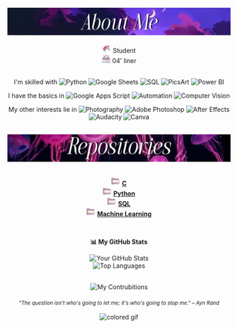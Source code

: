 
<div align="center">

<!---img src="images/lights_body.png" width="300" height="450" align="right" /----> 
<br/>
<img src="images/aboutme_static.jpg" width="650" />
<br>
</br>
 <img src="images/unicorn.gif" alt="." width="20" height="20"/> Student  <br>
 <img src="images/cake.gif" alt="."  width="20" height="20"/> 04' liner  <br> <br>

   I'm skilled with
  ![Python](https://img.shields.io/badge/Python-461d3a?style=plastic&logo=python&logoColor=white)
  ![Google Sheets](https://img.shields.io/badge/Google_Sheets-502a50?style=plastic&logo=googlesheets&logoColor=white)
  ![SQL](https://img.shields.io/badge/SQL-7E2A53?style=plastic&logo=MySQL&logoColor=white)
  ![PicsArt](https://img.shields.io/badge/PicsArt-4B1535?style=plastic&logo=picsart&logoColor=white)
  ![Power BI](https://img.shields.io/badge/Power%20BI-7E2A53?style=plastic&logo=powerbi&logoColor=black) 
  <br>

   I have the basics in
  ![Google Apps Script](https://img.shields.io/badge/Google%20Apps%20Script-461D3A?style=plastic&logo=google-apps-script&logoColor=white)
  ![Automation](https://img.shields.io/badge/Automation-3A345B?style=plastic&logo=appveyor&logoColor=white)
  ![Computer Vision](https://img.shields.io/badge/Computer%20Vision-502a50?style=plastic&logo=openai&logoColor=white)
  <br>

   My other interests lie in
  ![Photography](https://img.shields.io/badge/Photography-BA71A2?style=plastic&logo=camera&logoColor=white)
  ![Adobe Photoshop](https://img.shields.io/badge/Adobe%20Photoshop-3A345B?style=plastic&logo=adobe-photoshop&logoColor=white)
  ![After Effects](https://img.shields.io/badge/After%20Effects-D183A9?style=plastic&logo=After%20Effects&logoColor=white)
  ![Audacity](https://img.shields.io/badge/Audacity-71557A?style=plastic&logo=audacity&logoColor=white)
  ![Canva](https://img.shields.io/badge/Canva-502a50?style=plastic&logo=canva&logoColor=white)
  <br>

<br> 
<img src="images/repo_static.jpg" width="650" />
<br/>
<br/>

<div align="center">

 <img src="images/rep_folder.gif" alt="." width="20" height="20"/> [**C**](https://github.com/ShravyaMalogi/C)  
 <img src="images/rep_folder.gif" alt="." width="20" height="20"/> [**Python**](https://github.com/ShravyaMalogi/Python-practice)  
 <img src="images/rep_folder.gif" alt="." width="20" height="20"/> [**SQL**](https://github.com/ShravyaMalogi/hackerrank-solutions-sql)  
 <img src="images/rep_folder.gif" alt="." width="20" height="20"/> [**Machine Learning**](https://github.com/ShravyaMalogi/Machine_Learning) 
</div>

<br/>

<div align="center">
 
 **📊 My GitHub Stats**
  
<picture>
  <source media="(prefers-color-scheme: dark)" srcset="https://github-readme-stats.vercel.app/api?username=ShravyaMalogi&show_icons=true&theme=tokyonight">
  <source media="(prefers-color-scheme: light)" srcset="https://github-readme-stats.vercel.app/api?username=ShravyaMalogi&show_icons=true&theme=solarized-light">
  <img src="https://github-readme-stats.vercel.app/api?username=yourusername&show_icons=true&theme=light" alt="Your GitHub Stats">
</picture>
<br>
<picture>
  <source media="(prefers-color-scheme: dark)" srcset="https://github-readme-stats.vercel.app/api/top-langs/?username=ShravyaMalogi&layout=compact&theme=radical">
  <source media="(prefers-color-scheme: light)" srcset="https://github-readme-stats.vercel.app/api/top-langs/?username=ShravyaMalogi&layout=compact&theme=solarized-light">
  <img src="https://github-readme-stats.vercel.app/api/top-langs/?username=yourusername&layout=compact&theme=light" alt="Top Languages">
</picture>
</div>

<br/>

![My Contrubitions](https://raw.githubusercontent.com/ShravyaMalogi/Snake-in-Contribution-Grid/output/github-contribution-grid-snake.svg)

<sub>  *"The question isn't who's going to let me; it's who's going to stop me." – Ayn Rand* </sub>
  
<footer align="center" >
  <img align="center" alt="colored gif" src="https://capsule-render.vercel.app/api?type=waving&color=gradient&height=200&section=footer" />
</footer>

</div>

